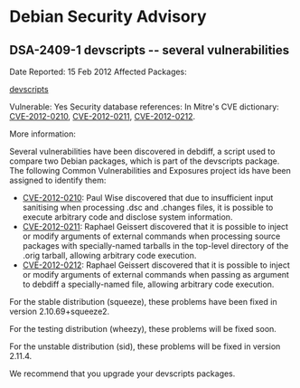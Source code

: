 
Debian Security Advisory
========================


DSA-2409-1 devscripts -- several vulnerabilities
------------------------------------------------



Date Reported:
15 Feb 2012
Affected Packages:

[devscripts](https://packages.debian.org/src:devscripts)

Vulnerable:
Yes
Security database references:
In Mitre's CVE dictionary: [CVE-2012-0210](https://security-tracker.debian.org/tracker/CVE-2012-0210), [CVE-2012-0211](https://security-tracker.debian.org/tracker/CVE-2012-0211), [CVE-2012-0212](https://security-tracker.debian.org/tracker/CVE-2012-0212).  

More information:

Several vulnerabilities have been discovered in debdiff, a script used
to compare two Debian packages, which is part of the devscripts package.
The following Common Vulnerabilities and Exposures project ids have been
assigned to identify them:


* [CVE-2012-0210](https://security-tracker.debian.org/tracker/CVE-2012-0210):
 Paul Wise discovered that due to insufficient input sanitising when
 processing .dsc and .changes files, it is possible to execute
 arbitrary code and disclose system information.
* [CVE-2012-0211](https://security-tracker.debian.org/tracker/CVE-2012-0211):
 Raphael Geissert discovered that it is possible to inject or modify
 arguments of external commands when processing source packages with
 specially-named tarballs in the top-level directory of the .orig
 tarball, allowing arbitrary code execution.
* [CVE-2012-0212](https://security-tracker.debian.org/tracker/CVE-2012-0212):
 Raphael Geissert discovered that it is possible to inject or modify
 arguments of external commands when passing as argument to debdiff
 a specially-named file, allowing arbitrary code execution.


For the stable distribution (squeeze), these problems have been fixed in
version 2.10.69+squeeze2.


For the testing distribution (wheezy), these problems will be fixed soon.


For the unstable distribution (sid), these problems will be fixed in
version 2.11.4.


We recommend that you upgrade your devscripts packages.





